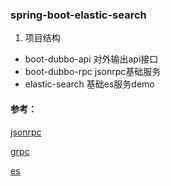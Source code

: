 ###  spring-boot-elastic-search
1. 项目结构
- boot-dubbo-api 对外输出api接口
- boot-dubbo-rpc jsonrpc基础服务
- elastic-search 基础es服务demo

#### 参考：
[jsonrpc](https://jianshu.com/p/82e022a39aee)

[grpc](https://www.infoq.cn/article/y5hc2jjtavmwyilmvilu)

[es](https://mp.weixin.qq.com/s?__biz=MzAxNjk4ODE4OQ==&mid=2247488586&idx=2&sn=7a5ed0ed084f3a9f20333e3616f20439&chksm=9bed3538ac9abc2e22aacb3e8c12adbf7334965473c99a562b67a1e5f05ba11f63ac53aeaa59&scene=21#wechat_redirect)
